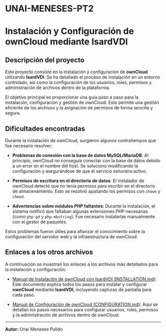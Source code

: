# UNAI-MENESES-PT2
# Instalación y Configuración de ownCloud mediante IsardVDI

## Descripción del proyecto

Este proyecto consiste en la instalación y configuración de **ownCloud** utilizando **IsardVDI**. Se ha detallado el proceso de instalación en un entorno controlado, así como la configuración de los usuarios, roles, permisos y administración de archivos dentro de la plataforma.

El objetivo principal es proporcionar una guía paso a paso para la instalación, configuración y gestión de ownCloud. Esto permite una gestión eficiente de los archivos y la asignación de permisos de forma sencilla y segura.

## Dificultades encontradas

Durante la instalación de ownCloud, surgieron algunos contratiempos que fue necesario resolver:

- **Problemas de conexión con la base de datos MySQL/MariaDB**: Al principio, ownCloud no conseguía conectar con la base de datos debido a un error en el nombre del host. Se solucionó modificando la configuración y asegurándose de que el servicio estuviera activo.
  
- **Permisos de escritura en el directorio de datos**: El instalador de ownCloud detectó que no tenía permisos para escribir en el directorio de almacenamiento. Esto se resolvió ajustando los permisos con `chown` y `chmod`.

- **Advertencias sobre módulos PHP faltantes**: Durante la instalación, el sistema notificó que faltaban algunas extensiones PHP necesarias (como `php-gd` y `php-mbstring`). Fue necesario instalarlas manualmente con el gestor de paquetes.

Estos problemas fueron útiles para afianzar el conocimiento sobre la configuración del servidor web y la infraestructura de ownCloud.

## Enlaces a los otros archivos

A continuación se muestran los enlaces a los archivos más detallados para la instalación y configuración:

- [Manual de Instalación de ownCloud con IsardVDI (INSTALLATION.md)](INSTALLATION.md): Este documento explica todos los pasos para instalar y configurar **ownCloud** mediante **IsardVDI**, incluyendo capturas de pantalla para cada paso.
  
- [Manual de Configuración de ownCloud (CONFIGURATION.md)](CONFIGURATION.md): Aquí se detallan los pasos necesarios para configurar usuarios, roles, permisos y la administración de archivos dentro de ownCloud.

---

**Autor:** Unai Meneses Pulido

